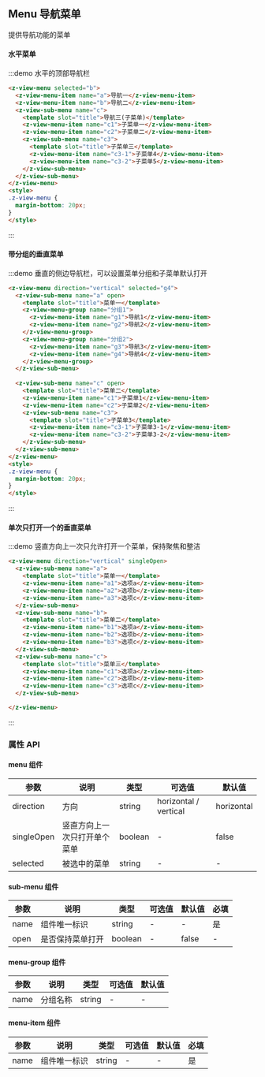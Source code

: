 ## Menu 导航菜单
提供导航功能的菜单

#### 水平菜单
:::demo 水平的顶部导航栏
```html
<z-view-menu selected="b">
  <z-view-menu-item name="a">导航一</z-view-menu-item>
  <z-view-menu-item name="b">导航二</z-view-menu-item>
  <z-view-sub-menu name="c">
    <template slot="title">导航三(子菜单)</template>
    <z-view-menu-item name="c1">子菜单一</z-view-menu-item>
    <z-view-menu-item name="c2">子菜单二</z-view-menu-item>
    <z-view-sub-menu name="c3">
      <template slot="title">子菜单三</template>
      <z-view-menu-item name="c3-1">子菜单4</z-view-menu-item>
      <z-view-menu-item name="c3-2">子菜单5</z-view-menu-item>
    </z-view-sub-menu>
  </z-view-sub-menu>
</z-view-menu>
<style>
.z-view-menu {
  margin-bottom: 20px;
}
</style>
```
:::

#### 带分组的垂直菜单
:::demo 垂直的侧边导航栏，可以设置菜单分组和子菜单默认打开
```html
<z-view-menu direction="vertical" selected="g4">
  <z-view-sub-menu name="a" open>
    <template slot="title">菜单一</template>
    <z-view-menu-group name="分组1">
      <z-view-menu-item name="g1">导航1</z-view-menu-item>
      <z-view-menu-item name="g2">导航2</z-view-menu-item>
    </z-view-menu-group>
    <z-view-menu-group name="分组2">
      <z-view-menu-item name="g3">导航3</z-view-menu-item>
      <z-view-menu-item name="g4">导航4</z-view-menu-item>
    </z-view-menu-group>
  </z-view-sub-menu>
  
  <z-view-sub-menu name="c" open>
    <template slot="title">菜单二</template>
    <z-view-menu-item name="c1">子菜单1</z-view-menu-item>
    <z-view-menu-item name="c2">子菜单2</z-view-menu-item>
    <z-view-sub-menu name="c3">
      <template slot="title">子菜单3</template>
      <z-view-menu-item name="c3-1">子菜单3-1</z-view-menu-item>
      <z-view-menu-item name="c3-2">子菜单3-2</z-view-menu-item>
    </z-view-sub-menu>
  </z-view-sub-menu>
</z-view-menu>
<style>
.z-view-menu {
  margin-bottom: 20px;
}
</style>
```
:::

#### 单次只打开一个的垂直菜单
:::demo 竖直方向上一次只允许打开一个菜单，保持聚焦和整洁
```html
<z-view-menu direction="vertical" singleOpen>
  <z-view-sub-menu name="a">
    <template slot="title">菜单一</template>
    <z-view-menu-item name="a1">选项a</z-view-menu-item>
    <z-view-menu-item name="a2">选项b</z-view-menu-item>
    <z-view-menu-item name="a3">选项c</z-view-menu-item>
  </z-view-sub-menu>
  <z-view-sub-menu name="b">
    <template slot="title">菜单二</template>
    <z-view-menu-item name="b1">选项a</z-view-menu-item>
    <z-view-menu-item name="b2">选项b</z-view-menu-item>
    <z-view-menu-item name="b3">选项c</z-view-menu-item>
  </z-view-sub-menu>
  <z-view-sub-menu name="c">
    <template slot="title">菜单三</template>
    <z-view-menu-item name="c1">选项a</z-view-menu-item>
    <z-view-menu-item name="c2">选项b</z-view-menu-item>
    <z-view-menu-item name="c3">选项c</z-view-menu-item>
  </z-view-sub-menu>

</z-view-menu>
```
:::

### 属性 API
#### menu 组件

| 参数      | 说明    | 类型      | 可选值       | 默认值   |
|---------- |-------- |---------- |-------------  |-------- |
| direction     | 方向   | string    |   horizontal / vertical |     horizontal    |
| singleOpen | 竖直方向上一次只打开单个菜单   | boolean    |  - |     false    |
| selected | 被选中的菜单 | string | - | - |

#### sub-menu 组件
| 参数      | 说明    | 类型      | 可选值       | 默认值   | 必填 |
|---------- |-------- |---------- |-------------  |-------- | ------- |
| name     | 组件唯一标识   | string    |   - |     -    | 是 |
| open | 是否保持菜单打开 | boolean | - | false | -

#### menu-group 组件
| 参数      | 说明    | 类型      | 可选值       | 默认值   |
|---------- |-------- |---------- |-------------  |-------- |
| name     | 分组名称   | string    |   - |     -    |

#### menu-item 组件
| 参数      | 说明    | 类型      | 可选值       | 默认值   | 必填 |
|---------- |-------- |---------- |-------------  |-------- | ------- |
| name     | 组件唯一标识   | string    |   - |     -    | 是 |